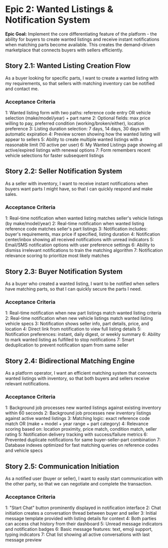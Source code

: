 # Epic 2: Wanted Listings & Notification System

**Epic Goal:** Implement the core differentiating feature of the platform - the ability for buyers to create wanted listings and receive instant notifications when matching parts become available. This creates the demand-driven marketplace that connects buyers with sellers efficiently.

## Story 2.1: Wanted Listing Creation Flow

As a buyer looking for specific parts,
I want to create a wanted listing with my requirements,
so that sellers with matching inventory can be notified and contact me.

### Acceptance Criteria

1: Wanted listing form with two paths: reference code entry OR vehicle selection (make/model/year) + part name
2: Optional fields: max price willing to pay, preferred condition (working/broken/either), location preference
3: Listing duration selection: 7 days, 14 days, 30 days with automatic expiration
4: Preview screen showing how the wanted listing will appear to sellers
5: Ability to create multiple wanted listings with a reasonable limit (10 active per user)
6: My Wanted Listings page showing all active/expired listings with renewal options
7: Form remembers recent vehicle selections for faster subsequent listings

## Story 2.2: Seller Notification System

As a seller with inventory,
I want to receive instant notifications when buyers want parts I might have,
so that I can quickly respond and make sales.

### Acceptance Criteria

1: Real-time notification when wanted listing matches seller's vehicle listings (by make/model/year)
2: Real-time notification when wanted listing reference code matches seller's part listings
3: Notification includes: buyer's requirements, max price if specified, listing duration
4: Notification center/inbox showing all received notifications with unread indicators
5: Email/SMS notification options with user preference settings
6: Ability to dismiss irrelevant notifications to train the matching algorithm
7: Notification relevance scoring to prioritize most likely matches

## Story 2.3: Buyer Notification System  

As a buyer who created a wanted listing,
I want to be notified when sellers have matching parts,
so that I can quickly secure the parts I need.

### Acceptance Criteria

1: Real-time notification when new part listings match wanted listing criteria
2: Real-time notification when new vehicle listings match wanted listing vehicle specs
3: Notification shows seller info, part details, price, and location
4: Direct link from notification to view full listing details
5: Notification preferences: instant, daily digest, or weekly summary
6: Ability to mark wanted listing as fulfilled to stop notifications
7: Smart deduplication to prevent notification spam from same seller

## Story 2.4: Bidirectional Matching Engine

As a platform operator,
I want an efficient matching system that connects wanted listings with inventory,
so that both buyers and sellers receive relevant notifications.

### Acceptance Criteria

1: Background job processes new wanted listings against existing inventory within 60 seconds
2: Background job processes new inventory listings against active wanted listings
3: Matching logic: exact reference code match OR (make + model + year range + part category)
4: Relevance scoring based on: location proximity, price match, condition match, seller rating
5: Notification delivery tracking with success/failure metrics
6: Prevented duplicate notifications for same buyer-seller-part combination
7: Database indexes optimized for fast matching queries on reference codes and vehicle specs

## Story 2.5: Communication Initiation

As a notified user (buyer or seller),
I want to easily start communication with the other party,
so that we can negotiate and complete the transaction.

### Acceptance Criteria

1: "Start Chat" button prominently displayed in notification interface
2: Chat initiation creates a conversation thread between buyer and seller
3: Initial message template provided with listing details for context
4: Both parties can access chat history from their dashboard
5: Unread message indicators and notification badges
6: Basic message features: text, emoji support, typing indicators
7: Chat list showing all active conversations with last message preview
